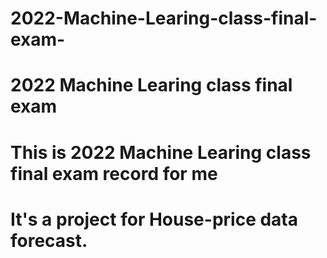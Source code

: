 # 2022-Machine-Learing-class-final-exam-
# 2022 Machine Learing class final exam 
# This is 2022 Machine Learing class final exam record for me 
# It's a project for House-price data forecast.
